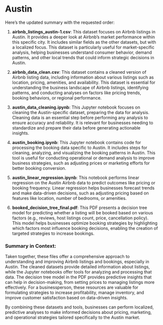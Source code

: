 # Austin
Here’s the updated summary with the requested order:

1. **airbnb_listings_austin-1.csv**: This dataset focuses on Airbnb listings in Austin. It provides a deeper look at Airbnb’s market performance within this specific city. It includes similar fields as the other datasets, but with a localized focus. This dataset is particularly useful for market-specific analysis, helping businesses understand consumer behavior, demand patterns, and other local trends that could inform strategic decisions in Austin.

2. **airbnb_data_clean.csv**: This dataset contains a cleaned version of Airbnb listing data, including information about various listings such as location, pricing, amenities, and availability. This dataset is essential for understanding the business landscape of Airbnb listings, identifying patterns, and conducting analyses on factors like pricing trends, booking behaviors, or regional performance.

3. **austin_data_cleaning.ipynb**: This Jupyter notebook focuses on cleaning the Austin-specific dataset, preparing the data for analysis. Cleaning data is an essential step before performing any analysis to ensure accuracy and reliability. It is relevant for businesses needing to standardize and prepare their data before generating actionable insights.

4. **austin_booking.ipynb**: This Jupyter notebook contains code for processing the booking data specific to Austin. It includes steps for cleaning, analyzing, and visualizing the booking patterns in Austin. This tool is useful for conducting operational or demand analysis to improve business strategies, such as adjusting prices or marketing efforts for better booking conversion.

5. **austin_linear_regression.ipynb**: This notebook performs linear regression on the Austin Airbnb data to predict outcomes like pricing or booking frequency. Linear regression helps businesses forecast trends and make data-driven decisions, such as adjusting pricing based on features like location, number of bedrooms, or amenities.

6. **booked_decision_tree_final.pdf**: This PDF presents a decision tree model for predicting whether a listing will be booked based on various factors (e.g., reviews, host listings count, price, cancellation policy). This model helps businesses optimize booking strategies by highlighting which factors most influence booking decisions, enabling the creation of targeted strategies to increase bookings.

### Summary in Context:

Taken together, these files offer a comprehensive approach to understanding and improving Airbnb listings and bookings, especially in Austin. The cleaned datasets provide detailed information about listings, while the Jupyter notebooks offer tools for analyzing and processing that data. The decision tree model in the PDF provides predictive insights that can help in decision-making, from setting prices to managing listings more effectively. For a businessperson, these resources are valuable for formulating strategies to increase profitability, manage inventory, and improve customer satisfaction based on data-driven insights.

By combining these datasets and tools, businesses can perform localized, predictive analyses to make informed decisions about pricing, marketing, and operational strategies tailored specifically to the Austin market.
